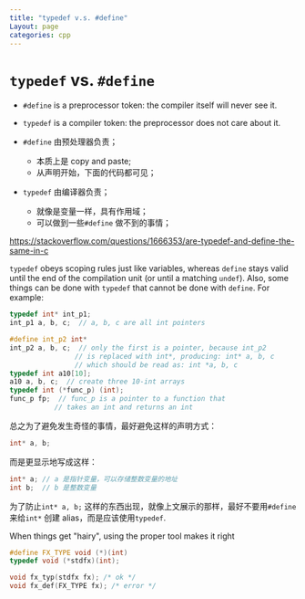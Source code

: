 ```yaml
---
title: "typedef v.s. #define"
Layout: page
categories: cpp
---
```


# `typedef` vs. `#define`

-   `#define` is a preprocessor token: the compiler itself will never see it.
-   `typedef` is a compiler token: the preprocessor does not care about it.

-   `#define` 由预处理器负责；
    -   本质上是 copy and paste;
    -   从声明开始，下面的代码都可见；
-   `typedef` 由编译器负责；
    -   就像是变量一样，具有作用域；
    -   可以做到一些`#define` 做不到的事情；

https://stackoverflow.com/questions/1666353/are-typedef-and-define-the-same-in-c

`typedef` obeys scoping rules just like variables, whereas `define` stays valid until the end of the compilation unit (or until a matching `undef`).
Also, some things can be done with `typedef` that cannot be done with `define`.
For example:

```cpp
typedef int* int_p1;
int_p1 a, b, c;  // a, b, c are all int pointers

#define int_p2 int*
int_p2 a, b, c;  // only the first is a pointer, because int_p2
                // is replaced with int*, producing: int* a, b, c
                // which should be read as: int *a, b, c
typedef int a10[10];
a10 a, b, c;  // create three 10-int arrays
typedef int (*func_p) (int);
func_p fp;  // func_p is a pointer to a function that
           // takes an int and returns an int
```





总之为了避免发生奇怪的事情，最好避免这样的声明方式：

```cpp
int* a, b;
```

而是更显示地写成这样：

```cpp
int* a; // a 是指针变量，可以存储整数变量的地址
int b;  // b 是整数变量
```

为了防止`int* a, b;` 这样的东西出现，就像上文展示的那样，最好不要用`#define` 来给`int*` 创建 alias，而是应该使用`typedef`.



When things get "hairy", using the proper tool makes it right

```cpp
#define FX_TYPE void (*)(int)
typedef void (*stdfx)(int);

void fx_typ(stdfx fx); /* ok */
void fx_def(FX_TYPE fx); /* error */
```

